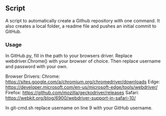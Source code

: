 ## Script
A script to automatically create a Github repository with one command. 
It also creates a local folder, a readme file and pushes an initial commit to GitHub. 

### Usage
In GitHub.py, fill in the path to your browsers driver. 
Replace webdriver.Chrome() with your browser of choice.
Then replace username and password with your own.

Browser Drivers:
Chrome:	    https://sites.google.com/a/chromium.org/chromedriver/downloads
Edge:	    https://developer.microsoft.com/en-us/microsoft-edge/tools/webdriver/
Firefox:	https://github.com/mozilla/geckodriver/releases
Safari:	    https://webkit.org/blog/6900/webdriver-support-in-safari-10/

In git-cmd.sh replace username on line 9 with your GitHub username.